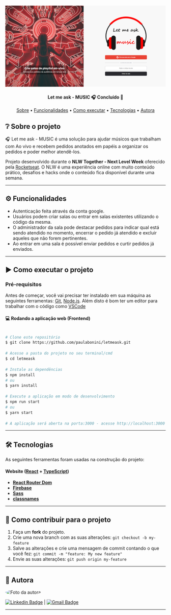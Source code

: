 ![home](https://github.com/paulabonini/letmeask/blob/master/assets-readme/home.png)

<h4 align="center">
 Let me ask - MUSIC 🎧 Concluído 🚀
</h4>

<p align="center">
 <a href="#-sobre-o-projeto">Sobre</a> •
 <a href="#-funcionalidades">Funcionalidades</a> •
 <a href="#-como-executar-o-projeto">Como executar</a> • 
 <a href="#-tecnologias">Tecnologias</a> • 
 <a href="#-autora">Autora</a>
</p>


## ❔ Sobre o projeto
🎧 Let me ask - MUSIC é uma solução para ajudar músicos que trabalham com Ao vivo e recebem pedidos anotados em papéis a organizar os pedidos e poder melhor atendê-los.

Projeto desenvolvido durante o **NLW Together - Next Level Week** oferecido pela [Rocketseat](https://blog.rocketseat.com.br/primeira-next-level-week/).
O NLW é uma experiência online com muito conteúdo prático, desafios e hacks onde o conteúdo fica disponível durante uma semana.

---

## ⚙ Funcionalidades

- Autenticação feita através da conta google.
- Usuários podem criar salas ou entrar em salas existentes utilizando o código da mesma.
- O administrador da sala pode destacar pedidos para indicar qual está sendo atendido no momento, encerrar o pedido já atendido e excluir aqueles que não forem pertinentes.
- Ao entrar em uma sala é possível enviar pedidos e curtir pedidos já enviados.

---

## ▶ Como executar o projeto

### Pré-requisitos

Antes de começar, você vai precisar ter instalado em sua máquina as seguintes ferramentas:
[Git](https://git-scm.com), [Node.js](https://nodejs.org/en/). 
Além disto é bom ter um editor para trabalhar com o código como [VSCode](https://code.visualstudio.com/)

#### 💻 Rodando a aplicação web (Frontend)

```bash

# Clone este repositório
$ git clone https://github.com/paulabonini/letmeask.git

# Acesse a pasta do projeto no seu terminal/cmd
$ cd letmeask

# Instale as dependências
$ npm install
# ou
$ yarn install

# Execute a aplicação em modo de desenvolvimento
$ npm run start
# ou
$ yarn start

# A aplicação será aberta na porta:3000 - acesse http://localhost:3000

```

---

## 🛠 Tecnologias

As seguintes ferramentas foram usadas na construção do projeto:

#### **Website**  ([React](https://reactjs.org/)  +  [TypeScript](https://www.typescriptlang.org/))

-   **[React Router Dom](https://github.com/ReactTraining/react-router/tree/master/packages/react-router-dom)**
-   **[Firebase](https://firebase.google.com/)**
-   **[Sass](https://sass-lang.com/)**
-   **[classnames](https://www.npmjs.com/package/classnames)**

---

## 🤝 Como contribuir para o projeto

1. Faça um **fork** do projeto.
2. Crie uma nova branch com as suas alterações: `git checkout -b my-feature`
3. Salve as alterações e crie uma mensagem de commit contando o que você fez: `git commit -m "feature: My new feature"`
4. Envie as suas alterações: `git push origin my-feature`

---

## 🦸 Autora

 <img style="border-radius: 50%;" src="https://avatars.githubusercontent.com/u/69061235?s=400&u=c75eb991ce477f4499a18288557a94ad079cb46b&v=4" width="100px;" alt="Foto da autora"/>


 [![Linkedin Badge](https://img.shields.io/badge/-PaulaBonini-blue?style=flat-square&logo=Linkedin&logoColor=white&link=https://www.linkedin.com/in/paulabonini/)](https://www.linkedin.com/in/paulabonini/) | 
[![Gmail Badge](https://img.shields.io/badge/-paula_almeidabonini@hotmail.com-c14438?style=flat-square&logo=Gmail&logoColor=white&link=mailto:paula_almeidabonini@hotmail.com)](mailto:paula_almeidabonini@hotmail.com)

---
